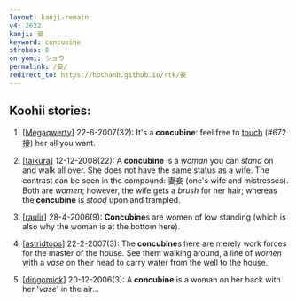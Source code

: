 ```yaml
---
layout: kanji-remain
v4: 2622
kanji: 妾
keyword: concubine
strokes: 8
on-yomi: ショウ
permalink: /妾/
redirect_to: https://hochanh.github.io/rtk/妾
---
```


## Koohii stories: 

1) [<a href="http://kanji.koohii.com/profile/Megaqwerty">Megaqwerty</a>] 22-6-2007(32): It&#039;s a<strong> concubine</strong>: feel free to <a href="../v4/672.html">touch</a> (#672 接) her all you want.

2) [<a href="http://kanji.koohii.com/profile/taikura">taikura</a>] 12-12-2008(22): A<strong> concubine</strong> is a <em>woman</em> you can <em>stand</em> on and walk all over. She does not have the same status as a wife. The contrast can be seen in the compound: 妻妾 (one&#039;s wife and mistresses). Both are <em>women</em>; however, the wife gets a <em>brush</em> for her hair; whereas the<strong> concubine</strong> is <em>stood</em> upon and trampled.

3) [<a href="http://kanji.koohii.com/profile/raulir">raulir</a>] 28-4-2006(9): <strong>Concubine</strong>s are women of low standing (which is also why the woman is at the bottom here).

4) [<a href="http://kanji.koohii.com/profile/astridtops">astridtops</a>] 22-2-2007(3): The<strong> concubine</strong>s here are merely work forces for the master of the house. See them walking around, a line of <em>women</em> with a <em>vase</em> on their head to carry water from the well to the house.

5) [<a href="http://kanji.koohii.com/profile/dingomick">dingomick</a>] 20-12-2006(3): A<strong> concubine</strong> is a woman on her back with her &#039;<em>vase</em>&#039; in the air...

